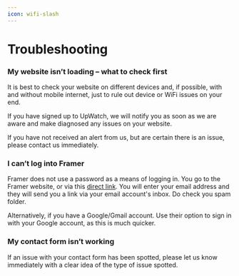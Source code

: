 ```yaml
---
icon: wifi-slash
---
```


# Troubleshooting

### My website isn’t loading – what to check first

It is best to check your website on different devices and, if possible, with and without mobile internet, just to rule out device or WiFi issues on your end.

If you have signed up to UpWatch, we will notify you as soon as we are aware and make diagnosed any issues on your website.

If you have not received an alert from us, but are certain there is an issue, please contact us immediately.

### I can’t log into Framer

Framer does not use a password as a means of logging in. You go to the Framer website, or via this [direct link](https://login.framer.com/). You will enter your email address and they will send you a link via your email account's inbox. Do check you spam folder.

Alternatively, if you have a Google/Gmail account. Use their option to sign in with your Google account, as this is much quicker.

### My contact form isn’t working

If an issue with your contact form has been spotted, please let us know immediately with a clear idea of the type of issue spotted.
